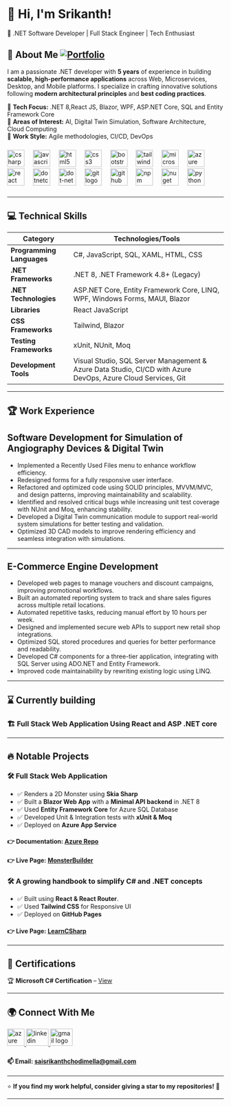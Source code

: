 # 👋 Hi, I'm Srikanth! 
🚀 .NET Software Developer | Full Stack Engineer | Tech Enthusiast  

## 🌟 About Me   [![Portfolio](https://img.shields.io/badge/Portfolio-Website-orange?logo=web)](https://saisrikanthchodimella.github.io/ReactPortfolio/)  
I am a passionate .NET developer with **5 years** of experience in building **scalable, high-performance applications** across Web, Microservices, Desktop, and Mobile platforms. I specialize in crafting innovative solutions following **modern architectural principles** and **best coding practices**.

🔹 **Tech Focus:** .NET 8,React JS, Blazor, WPF, ASP.NET Core, SQL and Entity Framework Core  
🔹 **Areas of Interest:** AI, Digital Twin Simulation, Software Architecture, Cloud Computing  
🔹 **Work Style:** Agile methodologies, CI/CD, DevOps  
 
###

<div align="left">
  <img src="https://cdn.jsdelivr.net/gh/devicons/devicon/icons/csharp/csharp-original.svg" height="40" alt="csharp logo"  />
  <img width="12" />
  <img src="https://cdn.jsdelivr.net/gh/devicons/devicon/icons/javascript/javascript-original.svg" height="40" alt="javascript logo"  />
  <img width="12" />
  <img src="https://cdn.jsdelivr.net/gh/devicons/devicon/icons/html5/html5-original.svg" height="40" alt="html5 logo"  />
  <img width="12" />
  <img src="https://cdn.jsdelivr.net/gh/devicons/devicon/icons/css3/css3-original.svg" height="40" alt="css3 logo"  />
  <img width="12" />
  <img src="https://cdn.jsdelivr.net/gh/devicons/devicon/icons/bootstrap/bootstrap-original.svg" height="40" alt="bootstrap logo"  />
  <img width="12" />
  <img src="https://cdn.jsdelivr.net/gh/devicons/devicon/icons/tailwindcss/tailwindcss-original-wordmark.svg" height="40" alt="tailwindcss logo"  />
  <img width="12" />
  <img src="https://cdn.jsdelivr.net/gh/devicons/devicon/icons/microsoftsqlserver/microsoftsqlserver-plain.svg" height="40" alt="microsoftsqlserver logo"  />
  <img width="12" />
  <img src="https://cdn.jsdelivr.net/gh/devicons/devicon/icons/azure/azure-original.svg" height="40" alt="azure logo"  />
  <img width="12" />
  <img src="https://cdn.jsdelivr.net/gh/devicons/devicon/icons/react/react-original.svg" height="40" alt="react logo"  />
  <img width="12" />
  <img src="https://cdn.jsdelivr.net/gh/devicons/devicon/icons/dotnetcore/dotnetcore-original.svg" height="40" alt="dotnetcore logo"  />
  <img width="12" />
  <img src="https://cdn.jsdelivr.net/gh/devicons/devicon/icons/dot-net/dot-net-original.svg" height="40" alt="dot-net logo"  />
  <img width="12" />
  <img src="https://cdn.jsdelivr.net/gh/devicons/devicon/icons/git/git-original.svg" height="40" alt="git logo"  />
  <img width="12" />
  <img src="https://cdn.jsdelivr.net/gh/devicons/devicon/icons/github/github-original.svg" height="40" alt="github logo"  />
  <img width="12" />
  <img src="https://cdn.jsdelivr.net/gh/devicons/devicon/icons/npm/npm-original-wordmark.svg" height="40" alt="npm logo"  />
  <img width="12" />
  <img src="https://cdn.jsdelivr.net/gh/devicons/devicon/icons/nuget/nuget-original.svg" height="40" alt="nuget logo"  />
  <img width="12" />
  <img src="https://cdn.jsdelivr.net/gh/devicons/devicon/icons/python/python-original.svg" height="40" alt="python logo"  />
</div>

###

---

## 💻 Technical Skills  

| Category               | Technologies/Tools                                                                 |
|------------------------|-----------------------------------------------------------------------------------|
| **Programming Languages** | C#, JavaScript, SQL, XAML, HTML, CSS                                             |
| **.NET Frameworks**      | .NET 8, .NET Framework 4.8+ (Legacy)                                             |
| **.NET Technologies**    | ASP.NET Core, Entity Framework Core, LINQ, WPF, Windows Forms, MAUI, Blazor      |
| **Libraries**            | React JavaScript                                                                  |
| **CSS Frameworks**       | Tailwind, Blazor                                                                  |
| **Testing Frameworks**   | xUnit, NUnit, Moq                                                                 |
| **Development Tools**    | Visual Studio, SQL Server Management & Azure Data Studio, CI/CD with Azure DevOps, Azure Cloud Services, Git |
---

## 🏆 Work Experience  

## Software Development for Simulation of Angiography Devices & Digital Twin

- Implemented a Recently Used Files menu to enhance workflow efficiency.
- Redesigned forms for a fully responsive user interface.
- Refactored and optimized code using SOLID principles, MVVM/MVC, and design patterns, improving maintainability and scalability.
- Identified and resolved critical bugs while increasing unit test coverage with NUnit and Moq, enhancing stability.
- Developed a Digital Twin communication module to support real-world system simulations for better testing and validation.
- Optimized 3D CAD models to improve rendering efficiency and seamless integration with simulations.

---

## E-Commerce Engine Development

- Developed web pages to manage vouchers and discount campaigns, improving promotional workflows.
- Built an automated reporting system to track and share sales figures across multiple retail locations.
- Automated repetitive tasks, reducing manual effort by 10 hours per week.
- Designed and implemented secure web APIs to support new retail shop integrations.
- Optimized SQL stored procedures and queries for better performance and readability.
- Developed C# components for a three-tier application, integrating with SQL Server using ADO.NET and Entity Framework.
- Improved code maintainability by rewriting existing logic using LINQ.


---
## ⌛ Currently building 
### 🏗️ **Full Stack Web Application Using React and ASP .NET core**  

---

## 🔥 Notable Projects  

### 🛠 **Full Stack Web Application**  
- ✅ Renders a 2D Monster using  **Skia Sharp**
- ✅ Built a **Blazor Web App** with a **Minimal API backend** in .NET 8  
- ✅ Used **Entity Framework Core** for Azure SQL Database 
- ✅ Developed Unit & Integration tests with **xUnit & Moq** 
- ✅ Deployed on **Azure App Service**

#### 👉 **Documentation:** [Azure Repo](https://dev.azure.com/srikanthchodimella/MonsterBuilder/_git/MonsterBuilderManager)
#### 👉 **Live Page:** [MonsterBuilder](https://monsterbuildermanager.azurewebsites.net/)

### 🛠 **A growing handbook to simplify C# and .NET concepts**  
- ✅ Built using **React & React Router**.  
- ✅ Used **Tailwind CSS** for Responsive UI 
- ✅ Deployed on **GitHub Pages**  

#### 👉 **Live Page:** [LearnCSharp](https://saisrikanthchodimella.github.io/LearnCSharp) 
---

## 📜 Certifications  
🏆 **Microsoft C# Certification** – [View](https://www.freecodecamp.org/certification/Sai_Srikanth_Chodimella/foundational-c-sharp-with-microsoft)  

---

## 🌍 Connect With Me  

<div align="left">
  <a href="https://dev.azure.com/srikanthchodimella/MonsterBuilder" target="_blank" rel="noreferrer">
  <img src="https://cdn.jsdelivr.net/gh/devicons/devicon/icons/azure/azure-original.svg" height="40" alt="azure logo"  />
  </a>
  <a href="https://www.linkedin.com/in/sai-srikanth-chodimella" target="_blank" rel="noreferrer">
  <img src="https://raw.githubusercontent.com/maurodesouza/profile-readme-generator/master/src/assets/icons/social/linkedin/default.svg" width="52" height="40" alt="linkedin logo"/>
  </a>
  <a href="mailto:saisrikanthchodimella@gmail.com" target="_blank" rel="noreferrer">
  <img src="https://raw.githubusercontent.com/maurodesouza/profile-readme-generator/master/src/assets/icons/social/gmail/default.svg" width="52" height="40" alt="gmail logo"/>
  </a> 
</div>

###

#### 📫 **Email:** saisrikanthchodimella@gmail.com  
---

⭐ **If you find my work helpful, consider giving a star to my repositories!** 🚀  

---
